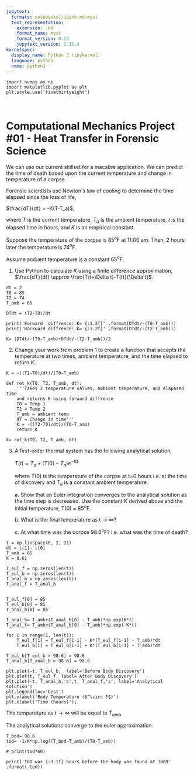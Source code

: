 ```yaml
---
jupytext:
  formats: notebooks//ipynb,md:myst
  text_representation:
    extension: .md
    format_name: myst
    format_version: 0.13
    jupytext_version: 1.11.4
kernelspec:
  display_name: Python 3 (ipykernel)
  language: python
  name: python3
---
```


```{code-cell} ipython3
import numpy as np
import matplotlib.pyplot as plt
plt.style.use('fivethirtyeight')
```

```{code-cell} ipython3

```

```{code-cell} ipython3

```

# Computational Mechanics Project #01 - Heat Transfer in Forensic Science

We can use our current skillset for a macabre application. We can predict the time of death based upon the current temperature and change in temperature of a corpse. 

Forensic scientists use Newton's law of cooling to determine the time elapsed since the loss of life, 

$\frac{dT}{dt} = -K(T-T_a)$,

where $T$ is the current temperature, $T_a$ is the ambient temperature, $t$ is the elapsed time in hours, and $K$ is an empirical constant. 

Suppose the temperature of the corpse is 85$^o$F at 11:00 am. Then, 2 hours later the temperature is 74$^{o}$F. 

Assume ambient temperature is a constant 65$^{o}$F.

1. Use Python to calculate $K$ using a finite difference approximation, $\frac{dT}{dt} \approx \frac{T(t+\Delta t)-T(t)}{\Delta t}$.

```{code-cell} ipython3
dt = 2
T0 = 85
T2 = 74
T_amb = 65

DTdt = (T2-T0)/dt

print('Forward  diffrence: K= {:1.2f}' .format(DTdt/-(T0-T_amb)))
print('Backward diffrence: K= {:1.2f}' .format(DTdt/-(T2-T_amb)))

K= (DTdt/-(T0-T_amb)+DTdt/-(T2-T_amb))/2
```

2. Change your work from problem 1 to create a function that accepts the temperature at two times, ambient temperature, and the time elapsed to return $K$.

```{code-cell} ipython3
K = -((T2-T0)/dt)/(T0-T_amb)

def ret_k(T0, T2, T_amb, dt):
    '''Takes 2 temperature values, ambient temperature, and elapased time 
    and returns K using forward diffrence 
    T0 = Temp 1
    T2 = Temp 2
    T_amb = ambient temp
    dT = Change in time'''
    K = -((T2-T0)/dt)/(T0-T_amb)
    return K

k= ret_k(T0, T2, T_amb, dt)
```

3. A first-order thermal system has the following analytical solution, 

    $T(t) =T_a+(T(0)-T_a)e^{-Kt}$

    where $T(0)$ is the temperature of the corpse at t=0 hours i.e. at the time of discovery and $T_a$ is a constant ambient temperature. 

    a. Show that an Euler integration converges to the analytical solution as the time step is decreased. Use the constant $K$ derived above and the initial temperature, T(0) = 85$^o$F. 

    b. What is the final temperature as t$\rightarrow\infty$?
    
    c. At what time was the corpse 98.6$^{o}$F? i.e. what was the time of death?

```{code-cell} ipython3
t = np.linspace(0, 2, 21)
dt = t[1]- t[0]
T_amb = 65
K = 0.61

T_eul_f = np.zeros(len(t))
T_eul_b = np.zeros(len(t))
T_anal_b = np.zeros(len(t))
T_anal_f = T_anal_b


T_eul_f[0] = 85
T_eul_b[0] = 85
T_anal_b[0] = 85 

T_anal_b= T_amb+(T_anal_b[0] - T_amb)*np.exp(K*t)
T_anal_f= T_amb+(T_anal_b[0] - T_amb)*np.exp(-K*t)

for i in range(1, len(t)):
    T_eul_f[i] = T_eul_f[i-1] - K*(T_eul_f[i-1] - T_amb)*dt
    T_eul_b[i] = T_eul_b[i-1] + K*(T_eul_b[i-1] - T_amb)*dt

T_eul_b[T_eul_b > 98.6] = 98.6
T_anal_b[T_anal_b > 98.6] = 98.6

plt.plot(-t, T_eul_b,  label='Before Body Discovery')
plt.plot(t, T_eul_f, label='After Body Discovery')
plt.plot(-t, T_anal_b,'s',t, T_anal_f,'s', label='Analytical solution')
plt.legend(loc='best')
plt.ylabel('Body Temperature ($^\circ F$)')
plt.xlabel('Time (hours)');
```

The temperature as t$\rightarrow\infty$ will be equal to $T_{amb}$ 

The analytical solutions converge to the euler approximation.

```{code-cell} ipython3
T_bod= 98.6
tod= -1/K*np.log((T_bod-T_amb)/(T0-T_amb))

# print(tod*60)

print('TOD was {:3.1f} hours before the body was found at 1009' .format(-tod))




```
